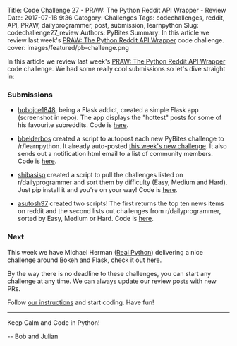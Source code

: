 Title: Code Challenge 27 - PRAW: The Python Reddit API Wrapper - Review
Date: 2017-07-18 9:36
Category: Challenges
Tags: codechallenges, reddit, API, PRAW, dailyprogrammer, post, submission, learnpython
Slug: codechallenge27_review
Authors: PyBites
Summary: In this article we review last week's [PRAW: The Python Reddit API Wrapper](http://pybit.es/codechallenge27.html) code challenge.
cover: images/featured/pb-challenge.png

In this article we review last week's [PRAW: The Python Reddit API Wrapper](http://pybit.es/codechallenge27.html) code challenge. We had some really cool submissions so let's dive straight in:

### Submissions

* [hobojoe1848](https://github.com/hobojoe1848), being a Flask addict, created a simple Flask app (screenshot in repo). The app displays the "hottest" posts for some of his favourite subreddits. Code is [here](https://github.com/pybites/challenges/tree/community/27/hobojoe1848).

* [bbelderbos](https://github.com/bbelderbos) created a script to autopost each new PyBites challenge to /r/learnpython. It already auto-posted [this week's new challenge](https://redd.it/6nzdd5). It also sends out a notification html email to a list of community members. Code is [here](https://github.com/pybites/challenges/tree/community/27/bbelderbos).

* [shibasisp](https://github.com/shibasisp) created a script to pull the challenges listed on r/dailyprogrammer and sort them by difficulty (Easy, Medium and Hard). Just pip install it and you're on your way! Code is [here](https://github.com/pybites/challenges/tree/community/27/shibasisp/).

* [asutosh97](https://github.com/asutosh97) created two scripts! The first returns the top ten news items on reddit and the second lists out challenges from r/dailyprogrammer, sorted by Easy, Medium or Hard. Code is [here](https://github.com/pybites/challenges/tree/community/27/asutosh97).

### Next

This week we have Michael Herman ([Real Python](https://realpython.com)) delivering a nice challenge around Bokeh and Flask, check it out [here](https://pybit.es/codechallenge28.html).

By the way there is no deadline to these challenges, you can start any challenge at any time. We can always update our review posts with new PRs.

Follow [our instructions](https://github.com/pybites/challenges/blob/master/INSTALL.md) and start coding. Have fun!

---

Keep Calm and Code in Python!

-- Bob and Julian
